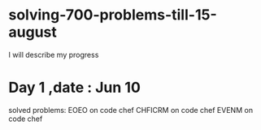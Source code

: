 # solving-700-problems-till-15-august
I will describe my progress
# Day 1 ,date : Jun 10 
solved problems: EOEO on code chef
                 CHFICRM on code chef
                 EVENM on code chef
